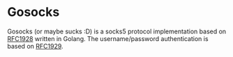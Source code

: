 # Gosocks
Gosocks (or maybe sucks :D) is a socks5 protocol implementation based on [RFC1928](https://datatracker.ietf.org/doc/html/rfc1928) written in Golang.
The username/password authentication is based on [RFC1929](https://datatracker.ietf.org/doc/html/rfc1929).
